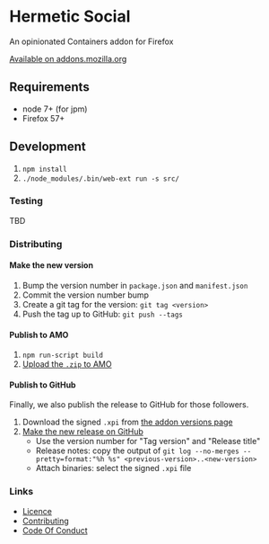 # Hermetic Social

An opinionated Containers addon for Firefox

[Available on addons.mozilla.org](https://example.com)

## Requirements

* node 7+ (for jpm)
* Firefox 57+

## Development

1. `npm install`
2. `./node_modules/.bin/web-ext run -s src/`

### Testing
TBD

### Distributing
#### Make the new version

1. Bump the version number in `package.json` and `manifest.json`
2. Commit the version number bump
3. Create a git tag for the version: `git tag <version>`
4. Push the tag up to GitHub: `git push --tags`

#### Publish to AMO

1. `npm run-script build`
2. [Upload the `.zip` to AMO](https://example.com)

#### Publish to GitHub
Finally, we also publish the release to GitHub for those followers.

1. Download the signed `.xpi` from [the addon versions page](https://example.com)
2. [Make the new release on
   GitHub](https://github.com/hoosteeno/hermetic-social/releases/new)
   * Use the version number for "Tag version" and "Release title"
   * Release notes: copy the output of `git log --no-merges --pretty=format:"%h %s" <previous-version>..<new-version>`
   * Attach binaries: select the signed `.xpi` file

### Links

- [Licence](./LICENSE.txt)
- [Contributing](./CONTRIBUTING.md)
- [Code Of Conduct](./CODE_OF_CONDUCT.md)
